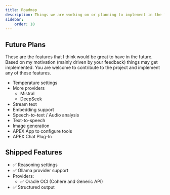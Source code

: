 ```yaml
---
title: Roadmap
description: Things we are working on or planning to implement in the future.
sidebar:
    order: 10
---
```


## Future Plans

These are the features that I think would be great to have in the future. Based on my motivation (mainly driven by your feedback) things may get implemented. You are welcome to contribute to the project and implement any of these features.

- Temperature settings
- More providers 
  - Mistral
  - DeepSeek
- Stream text
- Embedding support
- Speech-to-text / Audio analysis
- Text-to-speech
- Image generation
- APEX App to configure tools
- APEX Chat Plug-In

## Shipped Features

- ✅️ Reasoning settings
- ✅️ Ollama provider support
- Providers:
  - ✅️ Oracle OCI (Cohere and Generic API)
- ✅️ Structured output
